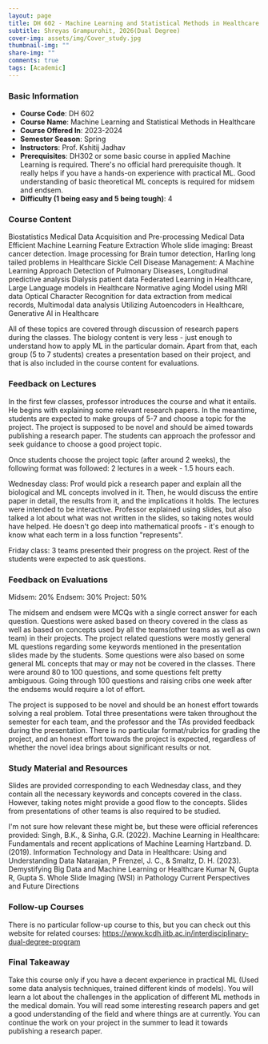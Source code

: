```yaml
---
layout: page
title: DH 602 - Machine Learning and Statistical Methods in Healthcare
subtitle: Shreyas Grampurohit, 2026(Dual Degree)
cover-img: assets/img/Cover_study.jpg
thumbnail-img: ""
share-img: ""
comments: true
tags: [Academic]
---
```


### Basic Information

- **Course Code**: DH 602
- **Course Name**: Machine Learning and Statistical Methods in Healthcare
- **Course Offered In**: 2023-2024
- **Semester Season**: Spring
- **Instructors**: Prof. Kshitij Jadhav
- **Prerequisites**: DH302 or some basic course in applied Machine Learning is required. There's no official hard prerequisite though. It really helps if you have a hands-on experience with practical ML. Good understanding of basic theoretical ML concepts is required for midsem and endsem.
- **Difficulty (1 being easy and 5 being tough)**: 4

### Course Content
Biostatistics
Medical Data Acquisition and Pre-processing
Medical Data Efficient Machine Learning
Feature Extraction
Whole slide imaging: Breast cancer detection. Image processing for Brain tumor detection,
Harling long tailed problems in Healthcare
Sickle Cell Disease Management: A Machine Learning Approach
Detection of Pulmonary Diseases,
Longitudinal predictive analysis
Dialysis patient data
Federated Learning in Healthcare,
Large Language models in Healthcare
Normative aging Model using MRI data
Optical Character Recognition for data extraction from medical records,
Multimodal data analysis
Utilizing Autoencoders in Healthcare,
Generative Al in Healthcare

All of these topics are covered through discussion of research papers during the classes. 
The biology content is very less - just enough to understand how to apply ML in the particular domain. Apart from that, each group (5 to 7 students) creates a presentation based on their project, and that is also included in the course content for evaluations.

### Feedback on Lectures
In the first few classes, professor introduces the course and what it entails. He begins with explaining some relevant research papers. In the meantime, students are expected to make groups of 5-7 and choose a topic for the project. The project is supposed to be novel and should be aimed towards publishing a research paper. The students can approach the professor and seek guidance to choose a good project topic.

Once students choose the project topic (after around 2 weeks), the following format was followed:
2 lectures in a week - 1.5 hours each.

Wednesday class: Prof would pick a research paper and explain all the biological and ML concepts involved in it. Then, he would discuss the entire paper in detail, the results from it, and the implications it holds. The lectures were intended to be interactive. Professor explained using slides, but also talked a lot about what was not written in the slides, so taking notes would have helped. He doesn't go deep into mathematical proofs - it's enough to know what each term in a loss function "represents".

Friday class: 3 teams presented their progress on the project. Rest of the students were expected to ask questions. 

### Feedback on Evaluations
Midsem: 20%
Endsem: 30%
Project: 50%

The midsem and endsem were MCQs with a single correct answer for each question. Questions were asked based on theory covered in the class as well as based on concepts used by all the teams(other teams as well as own team) in their projects. The project related questions were mostly general ML questions regarding some keywords mentioned in the presentation slides made by the students. Some questions were also based on some general ML concepts that may or may not be covered in the classes. There were around 80 to 100 questions, and some questions felt pretty ambiguous. Going through 100 questions and raising cribs one week after the endsems would require a lot of effort. 

The project is supposed to be novel and should be an honest effort towards solving a real problem. Total three presentations were taken throughout the semester for each team, and the professor and the TAs provided feedback during the presentation. There is no particular format/rubrics for grading the project, and an honest effort towards the project is expected, regardless of whether the novel idea brings about significant results or not.

### Study Material and Resources
Slides are provided corresponding to each Wednesday class, and they contain all the necessary keywords and concepts covered in the class. However, taking notes might provide a good flow to the concepts. Slides from presentations of other teams is also required to be studied.

I'm not sure how relevant these might be, but these were official references provided:
Singh, B.K., & Sinha, G.R. (2022). Machine Learning in Healthcare: Fundamentals and recent applications of Machine Learning
Hartzband. D. (2019). Information Technology and Data in Healthcare: Using and Understanding Data
Natarajan, P Frenzel, J. C., & Smaltz, D. H. (2023). Demystifying Big Data and Machine Learning or Healthcare
Kumar N, Gupta R, Gupta S. Whole Slide Imaging (WSI) in Pathology Current Perspectives and Future Directions

### Follow-up Courses
There is no particular follow-up course to this, but you can check out this website for related courses:
https://www.kcdh.iitb.ac.in/interdisciplinary-dual-degree-program

### Final Takeaway
Take this course only if you have a decent experience in practical ML (Used some data analysis techniques, trained different kinds of models). You will learn a lot about the challenges in the application of different ML methods in the medical domain. You will read some interesting research papers and get a good understanding of the field and where things are at currently. You can continue the work on your project in the summer to lead it towards publishing a research paper.


